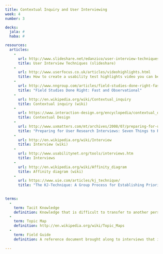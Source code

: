 ```yaml
---
title: Contextual Inquiry and User Interviewing
week: 4
number: 3

decks:
  jala: #
  haba: #

resources:
  articles:
    -
      url: http://www.slideshare.net/edanzico/user-interview-techniques
      title: User Interview Techniques (slideshare)
    -
      url: http://www.userfocus.co.uk/articles/videohighlights.html
      title: How to create a usability test highlights video you can be proud of
    -
      url: http://www.nngroup.com/articles/field-studies-done-right-fast-and-observational/
      title: "Field Studies Done Right: Fast and Observational"    
    -
      url: http://en.wikipedia.org/wiki/Contextual_inquiry
      title: Contextual inquiry (wiki)       
    -
      url: https://www.interaction-design.org/encyclopedia/contextual_design.html
      title: Contextual Design
    -
      url: http://www.uxmatters.com/mt/archives/2008/07/preparing-for-user-research-interviews-seven-things-to-remember.php
      title: "Preparing for User Research Interviews: Seven Things to Remember"
    -
      url: http://en.wikipedia.org/wiki/Interview
      title: Interview (wiki)     
    -
      url: http://www.usabilitynet.org/tools/interviews.htm
      title: Interviews  
    -
      url: http://en.wikipedia.org/wiki/Affinity_diagram
      title: Affinity diagram (wiki)       
    -
      url: https://www.uie.com/articles/kj_technique/
      title: "The KJ-Technique: A Group Process for Establishing Priorities"
      
      
terms:
  -
    term: Tacit Knowledge
    definition: Knowledge that is difficult to transfer to another person through written or verbal communication, often because the person who obtains it is unaware that they possess it.
  -
    term: Topic Map
    definition: http://en.wikipedia.org/wiki/Topic_Maps
  -
    term: Field Guide
    definition: A reference document brought along to interviews that includes an outline of the topics to be covered, specific questions, and other important instructions.
 
---
```

